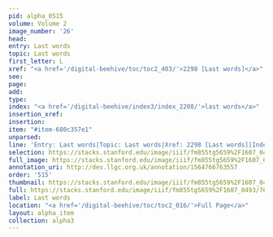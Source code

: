 ```yaml
---
pid: alpha_0515
volume: Volume 2
image_number: '26'
head: 
entry: Last words
topic: Last words
first_letter: L
xref: "<a href='/digital-beehive/toc/toc2_403/'>2298 [Last words]</a>"
see: 
page: 
add: 
type: 
index: "<a href='/digital-beehive/index3/index_2208/'>last words</a>"
insertion_xref: 
insertion: 
item: "#item-680c357e1"
unparsed: 
line: 'Entry: Last words|Topic: Last words|Xref: 2298 [Last words]|Index: last words|#item-680c357e1'
selection: https://stacks.stanford.edu/image/iiif/fm855tg5659%2F1607_0493/760,3483,2965,598/full/0/default.jpg
full_image: https://stacks.stanford.edu/image/iiif/fm855tg5659%2F1607_0493/full/full/0/default.jpg
annotation_uri: http://dev.llgc.org.uk/annotation/1564766763557
order: '515'
thumbnail: https://stacks.stanford.edu/image/iiif/fm855tg5659%2F1607_0493/760,3483,600,180/250,/0/default.jpg
full: https://stacks.stanford.edu/image/iiif/fm855tg5659%2F1607_0493/760,3483,2965,598/full/0/default.jpg
label: Last words
location: "<a href='/digital-beehive/toc/toc2_016/'>Full Page</a>"
layout: alpha_item
collection: alpha3
---
```

